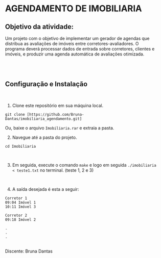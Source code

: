 # AGENDAMENTO DE IMOBILIARIA

## Objetivo da atividade:
Um projeto com o objetivo de implementar um gerador de agendas que distribua as avaliações de imóveis entre corretores-avaliadores. O programa deverá processar dados de entrada sobre corretores, clientes e imóveis, e produzir uma agenda automática de avaliações otimizada.

<br><br>

## Configuração e Instalação
<br>

1. Clone este repositório em sua máquina local.

```
git clone [https://github.com/Bruna-Dantas/imobiliaria_agendamento.git]
```
  Ou, baixe o arquivo `Imobiliaria.rar` e extraia a pasta.
<br>

2. Navegue até a pasta do projeto.

```
cd Imobiliaria
```

<br>

3. Em seguida, execute o comando `make` e logo em seguida  `./imobiliaria < teste1.txt` no terminal. (teste 1, 2 e 3) 

<br>

4. A saída desejada é esta a seguir:

```
Corretor 1
09:04 Imóvel 1
10:11 Imóvel 3

Corretor 2
09:18 Imóvel 2

.
.
.

```

<br>
Discente: Bruna Dantas
